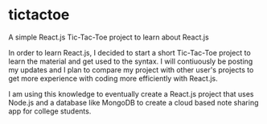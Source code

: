 # tictactoe
A simple React.js Tic-Tac-Toe project to learn about React.js

In order to learn React.js, I decided to start a short Tic-Tac-Toe project to learn the material and get used to the syntax. I will contiuously be posting my updates and I plan to compare my project with other user's projects to get more experience with coding more efficiently with React.js.

I am using this knowledge to eventually create a React.js project that uses Node.js and a database like MongoDB to create a cloud based note sharing app for college students. 
